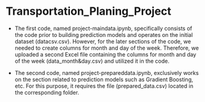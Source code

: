 # Transportation_Planing_Project

- The first code, named project-maindata.ipynb, specifically consists of the code prior to building prediction models and operates on the initial dataset (datacsv.csv). However, for the later sections of the code, we needed to create columns for month and day of the week. Therefore, we uploaded a second Excel file containing the columns for month and day of the week (data_month&day.csv) and utilized it in the code.

- The second code, named project-prepareddata.ipynb, exclusively works on the section related to prediction models such as Gradient Boosting, etc. For this purpose, it requires the file (prepared_data.csv) located in the corresponding folder.
